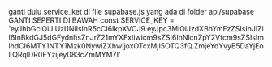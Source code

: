 ganti dulu service_ket di file supabase.js yang ada di folder api/supabase
GANTI SEPERTI DI BAWAH
const SERVICE_KEY = 'eyJhbGciOiJIUzI1NiIsInR5cCI6IkpXVCJ9.eyJpc3MiOiJzdXBhYmFzZSIsInJlZiI6InBkdGJ5dGFydnhsZnJrZ21mYXFxIiwicm9sZSI6InNlcnZpY2Vfcm9sZSIsImlhdCI6MTY1NTY1Mzk0NywiZXhwIjoxOTcxMjI5OTQ3fQ.ZmjeYdYvyE5DaYjEoLQRqlDR0FYzijey083cZmMYM7I'
